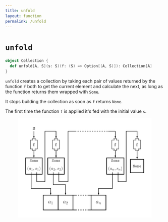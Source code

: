 ```yaml
---
title: unfold
layout: function
permalink: /unfold
---
```


# `unfold`

~~~ scala
object Collection {
  def unfold[A, S](s: S)(f: (S) => Option[(A, S)]): Collection[A]
}
~~~

`unfold` creates a collection by taking each pair of values returned by the function `f` both to get the current element and calculate the next, as long as the function returns them wrapped with `Some`.

It stops building the collection as soon as `f` returns `None`.

The first time the function `f` is applied it's fed with the initial value `s`.

<figure class="diagram">
  <img src="images/unfold.svg" alt="unfold function">
  <!-- <figcaption class="diagram-desc"></figcaption> -->
</figure>
